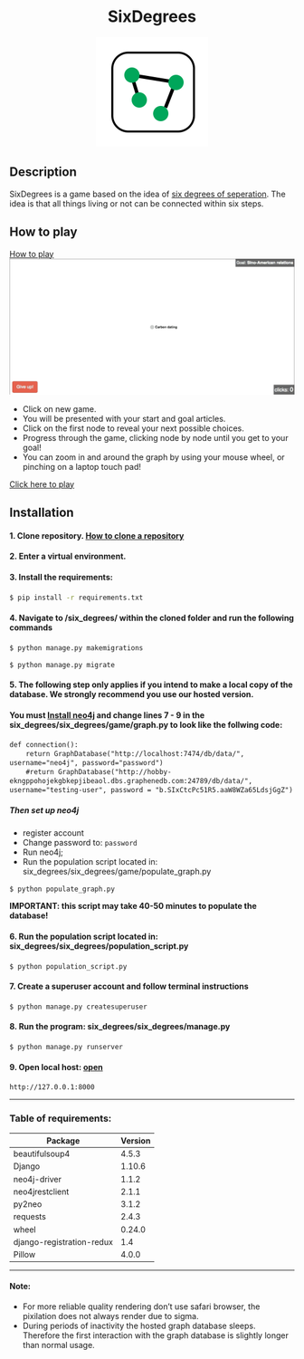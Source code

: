   <h1 align="center">SixDegrees</h1>

<p align="center">
  <img src="https://github.com/mcgeorgiev/six_degrees/blob/master/six_degrees/static/img/logo.png"/>
</p>

## Description

SixDegrees is a game based on the idea of [six degrees of seperation](https://en.wikipedia.org/wiki/Six_degrees_of_separation). The idea is that all things living or not can be connected within six steps.

## How to play

[How to play](http://sixdegrees.pythonanywhere.com/how-to-play/)
![hashids](https://github.com/mcgeorgiev/six_degrees/blob/master/six_degrees/static/img/title.gif)
* Click on new game.
* You will be presented with your start and goal articles.
* Click on the first node to reveal your next possible choices.
* Progress through the game, clicking node by node until you get to your goal!
* You can zoom in and around the graph by using your mouse wheel, or pinching on a laptop touch pad!

[Click here to play](http://sixdegrees.pythonanywhere.com/)

## Installation

#### 1. Clone repository. [How to clone a repository](https://help.github.com/articles/cloning-a-repository/)
#### 2. Enter a virtual environment.
#### 3. Install the requirements:
  
```cmd
$ pip install -r requirements.txt
```
#### 4. Navigate to /six_degrees/ within the cloned folder and run the following commands
```
$ python manage.py makemigrations
```
```
$ python manage.py migrate
```
#### 5. The following step only applies if you intend to make a local copy of the database. We strongly recommend you use our hosted version.
####  You must [Install neo4j](https://neo4j.com/download/) and change lines 7 - 9 in the six_degrees/six_degrees/game/graph.py to look like the follwing code:

```
def connection():
    return GraphDatabase("http://localhost:7474/db/data/", username="neo4j", password="password")
    #return GraphDatabase("http://hobby-ekngppohojekgbkepjibeaol.dbs.graphenedb.com:24789/db/data/", username="testing-user", password = "b.SIxCtcPc51R5.aaW8WZa65LdsjGgZ")

```

##### Then set up neo4j

+ register account
+ Change password to: ```password```
+ Run neo4j;
+ Run the population script located in: six_degrees/six_degrees/game/populate_graph.py

```
$ python populate_graph.py
```
**IMPORTANT: this script may take 40-50 minutes to populate the database!**

####    6. Run the population script located in: six_degrees/six_degrees/population_script.py

```
$ python population_script.py
```

#### 7. Create a superuser account and follow terminal instructions

```
$ python manage.py createsuperuser
```

#### 8. Run the program: six_degrees/six_degrees/manage.py

```
$ python manage.py runserver
```

#### 9. Open local host: [open](http://127.0.0.1:8000)
```
http://127.0.0.1:8000
```
---


### Table of requirements:

| Package  | Version |
| ------------- | ------------- |
| beautifulsoup4  | 4.5.3  |
| Django  | 1.10.6  |
|    neo4j-driver     |    1.1.2     |
|    neo4jrestclient     |    2.1.1     |
|    py2neo     |    3.1.2    |
|    requests     |    2.4.3     |
|    wheel     |   0.24.0     |
|    django-registration-redux     |    1.4     |
|    Pillow     |   4.0.0     |

---
#### Note:
- For more reliable quality rendering don’t use safari browser, the pixilation does not always render due to sigma.
- During periods of inactivity the hosted graph database sleeps. Therefore the first interaction with the graph database is slightly longer than normal usage.
